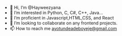 - 👋 Hi, I’m @Hayweezyana
- 👀 I’m interested in Python, C, C#, C++, Java...
- 🌱 I’m proficient in Javascript,HTML,CSS, and React
- 💞️ I’m looking to collaborate on any frontend projects.
- 📫 How to reach me ayotundeadeboyeje@gmail.com

<!---
Hayweezyana/Hayweezyana is a ✨ special ✨ repository because its `README.md` (this file) appears on your GitHub profile.
You can click the Preview link to take a look at your changes.
--->
